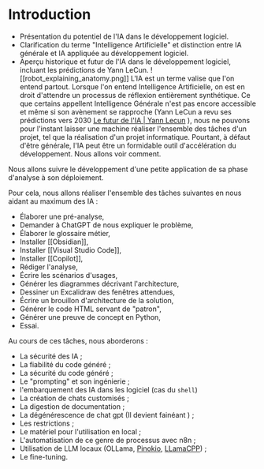 # Introduction
- Présentation du potentiel de l'IA dans le développement logiciel.
- Clarification du terme "Intelligence Artificielle" et distinction entre IA générale et IA appliquée au développement logiciel.
- Aperçu historique et futur de l'IA dans le développement logiciel, incluant les prédictions de Yann LeCun.
![[robot_explaining_anatomy.png]]
L'IA est un terme valise que l'on entend partout.
Lorsque l'on entend Intelligence Artificielle, on est en droit d'attendre un processus de réflexion entièrement synthétique. Ce que certains appellent Intelligence Générale n'est pas encore accessible et même si son avènement se rapproche (Yann LeCun a revu ses prédictions vers 2030 [Le futur de l'IA | Yann Lecun]([https://www.silicon.fr/yann-lecun-meta-ai-le-futur-de-lia-nest-pas-dans-les-llm-mais-dans-lia-guidee-par-les-objectifs-476687.html](https://www.silicon.fr/yann-lecun-meta-ai-le-futur-de-lia-nest-pas-dans-les-llm-mais-dans-lia-guidee-par-les-objectifs-476687.html)) ), nous ne pouvons pour l'instant laisser une machine réaliser l'ensemble des tâches d'un projet, tel que la réalisation d'un projet informatique.
Pourtant, à défaut d'être générale, l'IA peut être un formidable outil d'accélération du développement.
Nous allons voir comment.

Nous allons suivre le développement d'une petite application de sa phase d'analyse à son déploiement.

Pour cela, nous allons réaliser l'ensemble des tâches suivantes en nous aidant au maximum des IA :
- Élaborer une pré-analyse,
- Demander à ChatGPT de nous expliquer le problème,
- Élaborer le glossaire métier,
- Installer [[Obsidian]],
- Installer [[Visual Studio Code]],
- Installer [[Copilot]],
- Rédiger l'analyse,
- Écrire les scénarios d'usages,
- Générer les diagrammes décrivant l'architecture,
- Dessiner un Excalidraw des fenêtres attendues,
- Écrire un brouillon d'architecture de la solution,
- Générer le code HTML servant de "patron",
- Générer une preuve de concept en Python,
- Essai.

Au cours de ces tâches, nous aborderons :
- La sécurité des IA ;
- La fiabilité du code généré ;
- La sécurité du code généré ;
- Le "prompting" et son ingénierie ;
- l'embarquement des IA dans les logiciel (cas du `shell`)
- La création de chats customisés ;
- La digestion de documentation ;
- La dégénérescence de chat gpt (Il devient fainéant ) ;
- Les restrictions ;
- Le matériel pour l'utilisation en local ;
- L'automatisation de ce genre de processus avec n8n ;
- Utilisation de LLM locaux (OLLama, [Pinokio](https://github.com/pinokiocomputer/pinokio), [LLamaCPP](https://github.com/ggerganov/llama.cpp)) ;
- Le fine-tuning.
